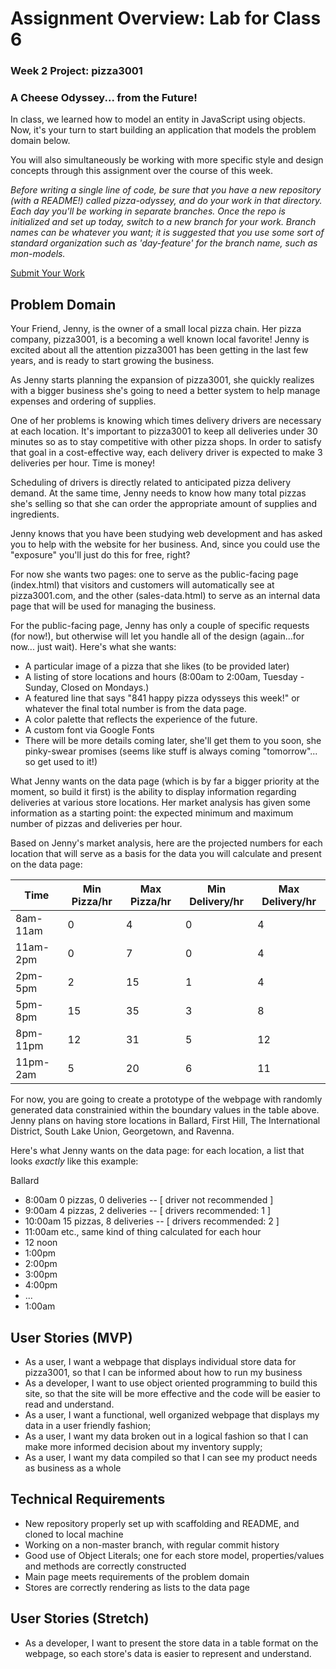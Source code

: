 # Assignment Overview: Lab for Class 6

### Week 2 Project: pizza3001
### A Cheese Odyssey... from the Future!

In class, we learned how to model an entity in JavaScript using objects. Now, it's your turn to start building an application that models the problem domain below.

You will also simultaneously be working with more specific style and design concepts through this assignment over the course of this week.

*Before writing a single line of code, be sure that you have a new repository (with a README!) called pizza-odyssey, and do your work in that directory. Each day you'll be working in separate branches. Once the repo is initialized and set up today, switch to a new branch for your work. Branch names can be whatever you want; it is suggested that you use some sort of standard organization such as 'day-feature' for the branch name, such as mon-models.*

[Submit Your Work](https://canvas.instructure.com/courses/996678/assignments/4420835)

## Problem Domain
Your Friend, Jenny, is the owner of a small local pizza chain. Her pizza company, pizza3001, is a becoming a well known local favorite! Jenny is excited about all the attention pizza3001 has been getting in the last few years, and is ready to start growing the business.

As Jenny starts planning the expansion of pizza3001, she quickly realizes with a bigger business she's going to need a better system to help manage expenses and ordering of supplies.

One of her problems is knowing which times delivery drivers are necessary at each location. It's important to pizza3001 to keep all deliveries under 30 minutes so as to stay competitive with other pizza shops. In order to satisfy that goal in a cost-effective way, each delivery driver is expected to make 3 deliveries per hour. Time is money!

Scheduling of drivers is directly related to anticipated pizza delivery demand. At the same time, Jenny needs to know how many total pizzas she's selling so that she can order the appropriate amount of supplies and ingredients.

Jenny knows that you have been studying web development and has asked you to help with the website for her business. And, since you could use the "exposure" you'll just do this for free, right?

For now she wants two pages: one to serve as the public-facing page (index.html) that visitors and customers will automatically see at pizza3001.com, and the other (sales-data.html) to serve as an internal data page that will be used for managing the business.

For the public-facing page, Jenny has only a couple of specific requests (for now!), but otherwise will let you handle all of the design (again...for now... just wait). Here's what she wants:

- A particular image of a pizza that she likes (to be provided later)
- A listing of store locations and hours (8:00am to 2:00am, Tuesday - Sunday, Closed on Mondays.)
- A featured line that says "841 happy pizza odysseys this week!" or whatever the final total number is from the data page.
- A color palette that reflects the experience of the future.
- A custom font via Google Fonts
- There will be more details coming later, she'll get them to you soon, she pinky-swear promises (seems like stuff is always coming "tomorrow"... so get used to it!)

What Jenny wants on the data page (which is by far a bigger priority at the moment, so build it first) is the ability to display information regarding deliveries at various store locations. Her market analysis has given some information as a starting point: the expected minimum and maximum number of pizzas and deliveries per hour.

Based on Jenny's market analysis, here are the projected numbers for each location that will serve as a basis for the data you will calculate and present on the data page:

| Time  | Min Pizza/hr  | Max Pizza/hr | Min Delivery/hr | Max Delivery/hr  |
|---|---|---|---|---|
| 8am-11am  | 0  | 4  | 0 | 4 |
| 11am-2pm  | 0  | 7  | 0 | 4 |
| 2pm-5pm  | 2  | 15  | 1 | 4 |
| 5pm-8pm  | 15  | 35  | 3 | 8 |
| 8pm-11pm  | 12  | 31  | 5 | 12 |
| 11pm-2am  | 5  | 20  | 6 | 11 |   

For now, you are going to create a prototype of the webpage with randomly generated data constrainied within the boundary values in the table above. Jenny plans on having store locations in Ballard, First Hill, The International District, South Lake Union, Georgetown, and Ravenna.

Here's what Jenny wants on the data page: for each location, a list that looks *exactly* like this example:

Ballard
- 8:00am 0 pizzas, 0 deliveries -- [ driver not recommended ]
- 9:00am 4 pizzas, 2 deliveries -- [ drivers recommended: 1 ]
- 10:00am 15 pizzas, 8 deliveries -- [ drivers recommended: 2 ]
- 11:00am etc., same kind of thing calculated for each hour
- 12 noon
- 1:00pm
- 2:00pm
- 3:00pm
- 4:00pm
- ...
- 1:00am

## User Stories (MVP)
 - As a user, I want a webpage that displays individual store data for pizza3001, so that I can be informed about how to run my business
 - As a developer, I want to use object oriented programming to build this site, so that the site will be more effective and the code will be easier to read and understand.
 - As a user, I want a functional, well organized webpage that displays my data in a user friendly fashion;
- As a user, I want my data broken out in a logical fashion so that I can make more informed decision about my inventory supply;
- As a user, I want my data compiled so that I can see my product needs as business as a whole

## Technical Requirements
 - New repository properly set up with scaffolding and README, and cloned to local machine
 - Working on a non-master branch, with regular commit history
 - Good use of Object Literals; one for each store model, properties/values and methods are correctly constructed
 - Main page meets requirements of the problem domain
 - Stores are correctly rendering as lists to the data page

## User Stories (Stretch)
 - As a developer, I want to present the store data in a table format on the webpage, so each store's data is easier to represent and understand.
